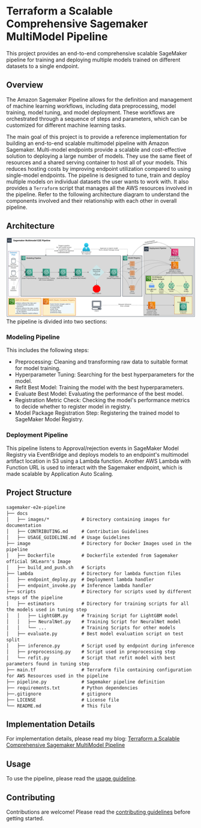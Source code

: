 # Terraform a Scalable Comprehensive Sagemaker MultiModel Pipeline

This project provides an end-to-end comprehensive scalable SageMaker pipeline for training and deploying multiple models trained on different datasets to a single endpoint.

## Overview
The Amazon Sagemaker Pipeline allows for the definition and management of machine learning workflows, including data preprocessing, model training, model tuning, and model deployment. These workflows are orchestrated through a sequence of steps and parameters, which can be customized for different machine learning tasks.

The main goal of this project is to provide a reference implementation for building an end-to-end scalable multimodel pipeline with Amazon Sagemaker. Multi-model endpoints provide a scalable and cost-effective solution to deploying a large number of models. They use the same fleet of resources and a shared serving container to host all of your models. This reduces hosting costs by improving endpoint utilization compared to using single-model endpoints. The pipeline is designed to tune, train and deploy multiple models on individual datasets the user wants to work with. It also provides a `Terraform` script that manages all the AWS resources involved in the pipeline. Refer to the following architecture diagram to understand the components involved and their relationship with each other in overall pipeline.
## Architecture
![](docs/images/sagemaker-multimodel-pipeline.png)
The pipeline is divided into two sections:
### Modeling Pipeline
This includes the following steps:

- Preprocessing: Cleaning and transforming raw data to suitable format for model training.
- Hyperparameter Tuning: Searching for the best hyperparameters for the model.
- Refit Best Model: Training the model with the best hyperparameters.
- Evaluate Best Model: Evaluating the performance of the best model.
- Registration Metric Check: Checking the model's performance metrics to decide whether to register model in registry.
- Model Package Registration Step: Registering the trained model to SageMaker Model Registry.

### Deployment Pipeline
This pipeline listens to Approval/rejection events in SageMaker Model Registry via EventBridge and deploys models to an endpoint's multimodel artifact location in S3 using a Lambda function. Another AWS Lambda with Function URL is used to interact with the Sagemaker endpoint, which is made scalable by Application Auto Scaling.

## Project Structure

```
sagemaker-e2e-pipeline
├── docs
│   ├── images/*            # Directory containing images for documentation
│   ├── CONTRIBUTING.md     # Contribution Guidelines
│   ├── USAGE_GUIDELINE.md  # Usage Guidelines
├── image                   # Directory for Docker Images used in the pipeline
│   ├── Dockerfile          # Dockerfile extended from Sagemaker official SKLearn's Image
│   ├── build_and_push.sh   # Scripts
├── lambda                  # Directory for lambda function files
│   ├── endpoint_deploy.py  # Deployment lambda handler
│   ├── endpoint_invoke.py  # Inference lambda handler
├── scripts                 # Directory for scripts used by different steps of the pipeline
│   ├── estimators          # Directory for training scripts for all the models used in tuning step
│   │   ├── LightGBM.py     # Training Script for LightGBM model
│   │   ├── NeuralNet.py    # Training Script for NeuralNet model
│   │   └── ...             # Training Scripts for other models
│   ├── evaluate.py         # Best model evaluation script on test split
│   ├── inference.py        # Script used by endpoint during inference
│   ├── preprocessing.py    # Script used in preprocessing step
│   └── refit.py            # Script that refit model with best parameters found in tuning step
├── main.tf                 # Terraform file containing configuration for AWS Resources used in the pipeline
├── pipeline.py             # Sagemaker pipeline definition
├── requirements.txt        # Python dependencies
├──.gitignore               # gitignore
├── LICENSE                 # License file
└── README.md               # This file
```

## Implementation Details
For implementation details, please read my blog: [Terraform a Scalable Comprehensive Sagemaker MultiModel Pipeline](https://spktsagar.com/posts/2023/07/terraform-sagemaker-multimodel-pipeline/)

## Usage
To use the pipeline, please read the [usage guideline](docs/USAGE_GUIDELINE.md).

## Contributing
Contributions are welcome! Please read the [contributing guidelines](docs/CONTRIBUTING.md) before getting started.


